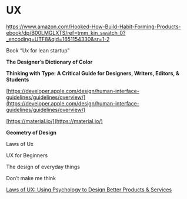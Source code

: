 # UX

https://www.amazon.com/Hooked-How-Build-Habit-Forming-Products-ebook/dp/B00LMGLXTS/ref=tmm_kin_swatch_0?_encoding=UTF8&qid=1651154330&sr=1-2

Book “Ux for lean startup”

****The Designer’s Dictionary of Color****

****Thinking with Type: A Critical Guide for Designers, Writers, Editors, & Students****

[https://developer.apple.com/design/human-interface-guidelines/guidelines/overview/](https://developer.apple.com/design/human-interface-guidelines/guidelines/overview/)

[https://material.io/](https://material.io/)

****Geometry of Design****

Laws of Ux

UX for Beginners

The design of everyday things

Don’t make me think

[Laws of UX: Using Psychology to Design Better Products & Services](https://www.amazon.com/Laws-UX-Psychology-Products-Services-ebook/dp/B087F24RJB/ref=sr_1_1?crid=1UB36HWB64DAH&keywords=laws+of+ux&qid=1651155427&s=digital-text&sprefix=laws+of+ux%2Cdigital-text%2C132&sr=1-1)
